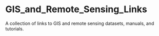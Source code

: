 # GIS_and_Remote_Sensing_Links
A collection of links to GIS and remote sensing datasets, manuals, and tutorials.
